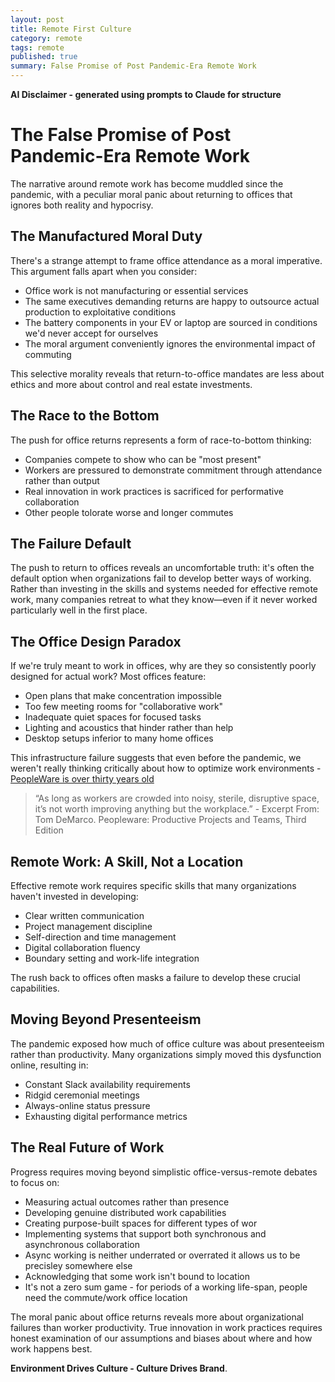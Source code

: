 ```yaml
---
layout: post
title: Remote First Culture
category: remote
tags: remote
published: true
summary: False Promise of Post Pandemic-Era Remote Work
---
```


**AI Disclaimer - generated using prompts to Claude for structure**

# The False Promise of Post Pandemic-Era Remote Work

The narrative around remote work has become muddled since the pandemic, with a peculiar moral panic about returning to offices that ignores both reality and hypocrisy.

## The Manufactured Moral Duty

There's a strange attempt to frame office attendance as a moral imperative. This argument falls apart when you consider:
- Office work is not manufacturing or essential services
- The same executives demanding returns are happy to outsource actual production to exploitative conditions
- The battery components in your EV or laptop are sourced in conditions we'd never accept for ourselves
- The moral argument conveniently ignores the environmental impact of commuting

This selective morality reveals that return-to-office mandates are less about ethics and more about control and real estate investments.

## The Race to the Bottom

The push for office returns represents a form of race-to-bottom thinking:
- Companies compete to show who can be "most present"
- Workers are pressured to demonstrate commitment through attendance rather than output
- Real innovation in work practices is sacrificed for performative collaboration
- Other people tolorate worse and longer commutes

## The Failure Default

The push to return to offices reveals an uncomfortable truth: it's often the default option when organizations fail to develop better ways of working. Rather than investing in the skills and systems needed for effective remote work, many companies retreat to what they know—even if it never worked particularly well in the first place.

## The Office Design Paradox

If we're truly meant to work in offices, why are they so consistently poorly designed for actual work? Most offices feature:
- Open plans that make concentration impossible
- Too few meeting rooms for "collaborative work"
- Inadequate quiet spaces for focused tasks
- Lighting and acoustics that hinder rather than help
- Desktop setups inferior to many home offices

This infrastructure failure suggests that even before the pandemic, we weren't really thinking critically about how to optimize work environments - [PeopleWare is over thirty years old](https://www.oreilly.com/library/view/peopleware-productive-projects/9780133440706/)
>“As long as workers are crowded into noisy, sterile, disruptive space, it’s not worth improving anything but the workplace.” - Excerpt From: Tom DeMarco. Peopleware: Productive Projects and Teams, Third Edition

## Remote Work: A Skill, Not a Location

Effective remote work requires specific skills that many organizations haven't invested in developing:
- Clear written communication
- Project management discipline
- Self-direction and time management
- Digital collaboration fluency
- Boundary setting and work-life integration

The rush back to offices often masks a failure to develop these crucial capabilities.

## Moving Beyond Presenteeism

The pandemic exposed how much of office culture was about presenteeism rather than productivity. Many organizations simply moved this dysfunction online, resulting in:
- Constant Slack availability requirements
- Ridgid ceremonial meetings
- Always-online status pressure
- Exhausting digital performance metrics

## The Real Future of Work

Progress requires moving beyond simplistic office-versus-remote debates to focus on:
- Measuring actual outcomes rather than presence
- Developing genuine distributed work capabilities
- Creating purpose-built spaces for different types of wor
- Implementing systems that support both synchronous and asynchronous collaboration
- Async working is neither underrated or overrated it allows us to be precisley somewhere else
- Acknowledging that some work isn't bound to location
- It's not a zero sum game - for periods of a working life-span, people need the commute/work office location

The moral panic about office returns reveals more about organizational failures than worker productivity. True innovation in work practices requires honest examination of our assumptions and biases about where and how work happens best.

**Environment Drives Culture - Culture Drives Brand**.
